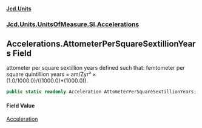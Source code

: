 #### [Jcd.Units](index.md 'index')
### [Jcd.Units.UnitsOfMeasure.SI](Jcd.Units.UnitsOfMeasure.SI.md 'Jcd.Units.UnitsOfMeasure.SI').[Accelerations](Accelerations.md 'Jcd.Units.UnitsOfMeasure.SI.Accelerations')

## Accelerations.AttometerPerSquareSextillionYears Field

attometer per square sextillion years defined such that: femtometer per square quintillion years = am/Zyr² ×  
(1.0/1000.0)/((1000.0)*(1000.0)).

```csharp
public static readonly Acceleration AttometerPerSquareSextillionYears;
```

#### Field Value
[Acceleration](Acceleration.md 'Jcd.Units.UnitTypes.Acceleration')